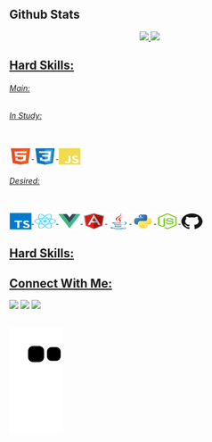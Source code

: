 ## Github Stats

<div align="center">
  <a href="https://github.com/gjes-cesar-school">
  <img height="130em" src="https://github-readme-stats.vercel.app/api?username=gjes-cesar-school&show_icons=true&theme=dark&include_all_commits=true&count_private=true"/>
  <img height="130em" src="https://github-readme-stats.vercel.app/api/top-langs/?username=gjes-cesar-school&layout=compact&langs_count=7&theme=dark"/>
</div>

## Hard Skills:

###### Main:
  
###### In Study:
  
  <div style="display: inline_block"><br>
    <img align="center" alt="HTML" height="30" width="40" src="https://raw.githubusercontent.com/devicons/devicon/master/icons/html5/html5-original.svg">
    <img align="center" alt="CSS" height="30" width="40" src="https://raw.githubusercontent.com/devicons/devicon/master/icons/css3/css3-original.svg">
    <img align="center" alt="Js" height="30" width="40" src="https://raw.githubusercontent.com/devicons/devicon/master/icons/javascript/javascript-plain.svg">
  </div>

###### Desired:
  <div style="display: inline_block"><br>
    <img align="center" alt="Ts" height="30" width="40" src="https://raw.githubusercontent.com/devicons/devicon/master/icons/typescript/typescript-plain.svg">
    <img align="center" alt="React" height="30" width="40" src="https://raw.githubusercontent.com/devicons/devicon/master/icons/react/react-original.svg">
    <img align="center" alt="VueJs" height="30" width="40" src="https://raw.githubusercontent.com/devicons/devicon/master/icons/vuejs/vuejs-original.svg">
    <img align="center" alt="AngularJs" height="30" width="40" src="https://raw.githubusercontent.com/devicons/devicon/master/icons/angularjs/angularjs-original.svg">
    <img align="center" alt="Java" height="30" width="40" src="https://raw.githubusercontent.com/devicons/devicon/master/icons/java/java-original.svg">
    <img align="center" alt="Python" height="30" width="40" src="https://raw.githubusercontent.com/devicons/devicon/master/icons/python/python-original.svg">
    <img align="center" alt="NodeJs" height="30" width="40" src="https://raw.githubusercontent.com/devicons/devicon/master/icons/nodejs/nodejs-original.svg">
    <img align="center" alt="Github" height="30" width="40" src="https://raw.githubusercontent.com/devicons/devicon/master/icons/github/github-original.svg">
  </div>

## Hard Skills:

##  Connect With Me:

<div>
  <a href = "mailto:gjes@cesar.school"><img src="https://img.shields.io/badge/Gmail-D14836?style=for-the-badge&logo=gmail&logoColor=white"></a>
  <a href="https://www.youtube.com/channel/UCtNoopv0LzMAOApN_wZLnuA" target="_blank"><img src="https://img.shields.io/badge/YouTube-FF0000?style=for-the-badge&logo=youtube&logoColor=white"></a>
  <a href="https://br.linkedin.com/in/gileade-de-jesus-do-espirito-santo-894669b7"><img src="https://img.shields.io/badge/LinkedIn-0077B5?style=for-the-badge&logo=linkedin&logoColor=white"></a> 
</div>

##

 ![Snake animation](https://github.com/gjes-cesar-school/gjes-cesar-school/blob/output/github-contribution-grid-snake.svg)

<!--
Repositório do Github Stats - https://github.com/anuraghazra/github-readme-stats
Guia de markdown  - https://docs.pipz.com/central-de-ajuda/learning-center/guia-basico-de-markdown#open
Badges dev.to - https://dev.to/envoy_/150-badges-for-github-pnk
Badges shields.io - https://shields.io/
-->
